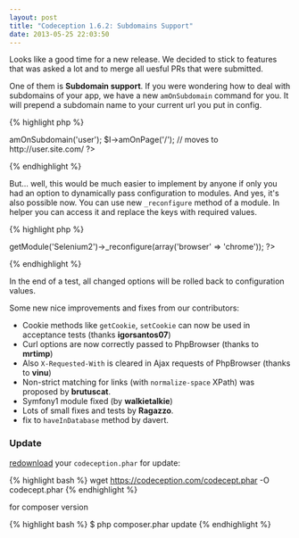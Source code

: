 ```yaml
---
layout: post
title: "Codeception 1.6.2: Subdomains Support"
date: 2013-05-25 22:03:50
---
```


Looks like a good time for a new release. We decided to stick to features that was asked a lot and to merge all uesful PRs that were submitted.

One of them is **Subdomain support**. If you were wondering how to deal with subdomains of your app, we have a new `amOnSubdomain` command for you. It will prepend a subdomain name to your current url you put in config.

{% highlight php %}
<?php
// configured url is http://user.site.com
$I->amOnSubdomain('user');
$I->amOnPage('/');
// moves to http://user.site.com/
?>
{% endhighlight %}

But... well, this would be much easier to implement by anyone if only you had an option to dynamically pass configuration to modules. And yes, it's also possible now. You can use new `_reconfigure` method of a module. In helper you can access it and replace the keys with required values. 

{% highlight php %}
<?php
$this->getModule('Selenium2')->_reconfigure(array('browser' => 'chrome'));
?>
{% endhighlight %}

In the end of a test, all changed options will be rolled back to configuration values.

Some new nice improvements and fixes from our contributors:

* Cookie methods like `getCookie`, `setCookie` can now be used in acceptance tests (thanks **igorsantos07**)
* Curl options are now correctly passed to PhpBrowser (thanks to **mrtimp**)
* Also `X-Requested-With` is cleared in Ajax requests of PhpBrowser (thanks to **vinu**)
* Non-strict matching for links (with `normalize-space` XPath) was proposed by **brutuscat**.
* Symfony1 module fixed (by **walkietalkie**)
* Lots of small fixes and tests by **Ragazzo**.
* fix to `haveInDatabase` method by davert.

### Update

[redownload](https://codeception.com/thanks.html) your `codeception.phar` for update:

{% highlight bash %}
wget https://codeception.com/codecept.phar -O codecept.phar
{% endhighlight %}

for composer version

{% highlight bash %}
$ php composer.phar update
{% endhighlight %}
